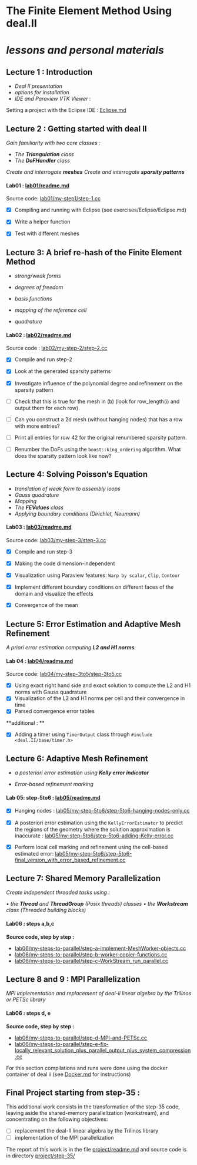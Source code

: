 #  The Finite Element Method Using deal.II

# *lessons and personal materials*



## Lecture 1 : Introduction

- *Deal II presentation*
- *options for installation*
- *IDE and Paraview VTK Viewer* :

Setting a project with the Eclipse IDE : [Eclipse.md](Eclipse.md)



## Lecture 2 : Getting started with deal II

*Gain familiarity with two core classes :*

- *The **Triangulation** class*
- *The **DoFHandler** class*

*Create and interrogate **meshes***
*Create and interrogate **sparsity patterns***



#### 				Lab01 : [lab01/readme.md](lab01/readme.md)

Source code:  [lab01/my-step1/step-1.cc](lab01/my-step1/step-1.cc)

- [x] Compiling and running with Eclipse (see exercises/Eclipse/Eclipse.md)

- [x] Write a helper function

- [x] Test with different meshes



## Lecture 3: A brief re-hash of the Finite Element Method

- *strong/weak forms*

- *degrees of freedom*

- *basis functions*

- *mapping of the reference cell*

- *quadrature*

  

#### Lab02 : [lab02/readme.md](lab02/readme.md) 

Source code : [lab02/my-step-2/step-2.cc](lab02/my-step-2/step-2.cc)

- [x] Compile and run step-2

- [x] Look at the generated sparsity patterns

- [x] Investigate influence of the polynomial degree and refinement on the sparsity pattern

- [ ] Check that this is true for the mesh in (b) (look for row_length(i) and output them for each row).

- [ ] Can you construct a 2d mesh (without hanging nodes) that has a row with more entries?

- [ ] Print all entries for row 42 for the original renumbered sparsity pattern.

- [ ] Renumber the DoFs using the `boost::king_ordering` algorithm. What does the sparsity pattern look like now?

  

## Lecture 4: Solving Poisson’s Equation

- *translation of weak form to assembly loops*
- *Gauss quadrature* 
- *Mapping*
- *The **FEValues** class*
- *Applying boundary conditions (Dirichlet, Neumann)*



#### 				Lab03 : [lab03/readme.md](lab03/readme.md)

Source code: [lab03/my-step-3/step-3.cc](lab03/my-step-3/step-3.cc)

- [x] Compile and run step-3
- [x] Making the code dimension-independent
- [x] Visualization using Paraview features:  `Warp by scalar`, `Clip`, `Contour`
- [x] Implement different boundary conditions on different faces of the domain and visualize the effects
- [x] Convergence of the mean



## Lecture 5: Error Estimation and Adaptive Mesh Refinement

*A priori error estimation computing **L2 and H1 norms**.*



#### Lab 04 : **[lab04/readme.md](lab04/readme.md)**

Source code: [lab04/my-step-3to5/step-3to5.cc](lab04/my-step-3to5/step-3to5.cc)

- [x] Using exact right hand side and exact solution to compute the L2 and H1 norms with Gauss quadrature 
- [x] Visualization of the L2 and H1 norms per cell and their convergence in time
- [x] Parsed convergence error tables

**additional : **

- [x] Adding a timer using `TimerOutput` class through `#include <deal.II/base/timer.h>`



## Lecture 6: Adaptive Mesh Refinement

- *a posteriori error estimation using **Kelly error indicator***

- *Error-based refinement marking*

  

#### 			Lab 05: step-5to6 : **[lab05/readme.md](lab05/readme.md)**

- [x] Hanging nodes : [lab05/my-step-5to6/step-5to6-hanging-nodes-only.cc](lab05/my-step-5to6/step-5to6-hanging-nodes-only.cc)
- [x] A posteriori error estimation using the `KellyErrorEstimator` to predict the regions of the geometry where the solution approximation is inaccurate : [lab05/my-step-5to6/step-5to6-adding-Kelly-error.cc](lab05/my-step-5to6/step-5to6-adding-Kelly-error.cc)
- [x] Perform local cell marking and refinement using the cell-based estimated error: [lab05/my-step-5to6/step-5to6-final_version_with_error_based_refinement.cc](lab05/my-step-5to6/step-5to6-final_version_with_error_based_refinement.cc)



## Lecture 7: Shared Memory Parallelization

*Create independent threaded tasks using :* 

*• the **Thread** and **ThreadGroup** (Posix threads) classes*
*• the **Workstream** class  (Threaded building blocks)*

#### Lab06 : steps a,b,c

**Source code, step by step :**

- [lab06/my-steps-to-parallel/step-a-implement-MeshWorker-objects.cc](lab06/my-steps-to-parallel/step-a-implement-MeshWorker-objects.cc)
- [lab06/my-steps-to-parallel/step-b-worker-copier-functions.cc](lab06/my-steps-to-parallel/step-b-worker-copier-functions.cc)
- [lab06/my-steps-to-parallel/step-c-WorkStream_run_parallel.cc](lab06/my-steps-to-parallel/step-c-WorkStream_run_parallel.cc)



## Lecture 8 and 9 : MPI Parallelization

*MPI implementation and replacement of deal-ii linear algebra by the Trilinos or PETSc library* 

#### Lab06 : steps d, e

**Source code, step by step :**

- [lab06/my-steps-to-parallel/step-d-MPI-and-PETSc.cc](lab06/my-steps-to-parallel/step-d-MPI-and-PETSc.cc)
- [lab06/my-steps-to-parallel/step-e-fix-locally_relevant_solution_plus_parallel_output_plus_system_compression.cc](lab06/my-steps-to-parallel/step-e-fix-locally_relevant_solution_plus_parallel_output_plus_system_compression.cc)

For this section compilations and runs were done using the docker container of deal ii (see [Docker.md](Docker.md) for instructions)



## Final Project starting from step-35 :

This additional work consists in the transformation of the step-35 code, leaving aside the shared-memory parallelization (workstream), and concentrating on the following objectives:

- [ ] replacement the deal-II linear algebra by the Trilinos library
- [ ] implementation of the MPI parallelization 

The report of this work is in the file [project/readme.md](project/step-35.md) and source code is in directory [project/step-35/](project/step-35)

